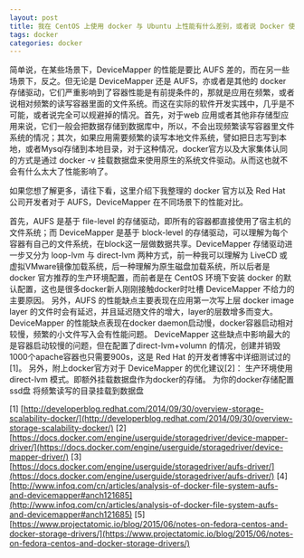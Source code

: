 ```yaml
---
layout: post
title: 我在 CentOS 上使用 docker 与 Ubuntu 上性能有什么差别，或者说 Docker 使用 AUFS 与 DeviceMapper 作为存储驱动会有什么不同?
tags: docker
categories: docker
---
```


简单说，在某些场景下，DeviceMapper 的性能是要比 AUFS 差的，而在另一些场景下，反之。但无论是 DeviceMapper 还是 AUFS，亦或者是其他的 docker 存储驱动，它们严重影响到了容器性能是有前提条件的，那就是应用在频繁，或者说相对频繁的读写容器里面的文件系统。而这在实际的软件开发实践中，几乎是不可能，或者说完全可以规避掉的情况。首先，对于web 应用或者其他非存储型应用来说，它们一般会把数据存储到数据库中，所以，不会出现频繁读写容器里文件系统的情况；其次，如果应用需要频繁的读写本地文件系统，譬如把日志写到本地，或者Mysql存储到本地目录，对于这种情况，docker官方以及大家集体认同的方式是通过 docker -v 挂载数据盘来使用原生的系统文件驱动。从而这也就不会有什么太大了性能影响了。

  如果您想了解更多，请往下看，这里介绍下我整理的 docker 官方以及 Red Hat 公司开发者对于 AUFS，DeviceMapper 在不同场景下的性能对比。

  首先，AUFS 是基于 file-level 的存储驱动，即所有的容器都直接使用了宿主机的文件系统；而 DeviceMapper 是基于 block-level 的存储驱动，可以理解为每个容器有自己的文件系统，在block这一层做数据共享。DeviceMapper 存储驱动进一步又分为 loop-lvm 与 direct-lvm 两种方式，前一种我可以理解为 LiveCD 或虚拟VMware镜像加载系统，后一种理解为原生磁盘加载系统，所以后者是 docker 官方推荐的生产环境配置，而前者是在 CentOS 环境下安装 docker 的默认配置，这也是很多docker新人刚刚接触docker时吐槽 DeviceMapper 不给力的主要原因。
另外，AUFS 的性能缺点主要表现在应用第一次写上层 docker image layer 的文件时会有延迟，并且延迟随文件的增大，layer的层数增多而变大。 DeviceMapper 的性能缺点表现在docker daemon启动慢，docker容器启动相对较慢，频繁的小文件写入会有性能问题。
DeviceMapper 这些缺点中影响最大的是容器启动较慢的问题，但在配置了direct-lvm+volumn 的情况，创建并销毁1000个apache容器也只需要900s，这是 Red Hat 的开发者博客中详细测试过的[1]。
另外，附上docker官方对于 DeviceMapper 的优化建议[2]：
生产环境使用 direct-lvm 模式。即额外挂载数据盘作为docker的存储。
为你的docker存储配置ssd盘
将频繁读写的目录挂载到数据盘

[1] [http://developerblog.redhat.com/2014/09/30/overview-storage-scalability-docker/](http://developerblog.redhat.com/2014/09/30/overview-storage-scalability-docker/)
[2] [https://docs.docker.com/engine/userguide/storagedriver/device-mapper-driver/](https://docs.docker.com/engine/userguide/storagedriver/device-mapper-driver/)
[3] [https://docs.docker.com/engine/userguide/storagedriver/aufs-driver/](https://docs.docker.com/engine/userguide/storagedriver/aufs-driver/)
[4] [http://www.infoq.com/cn/articles/analysis-of-docker-file-system-aufs-and-devicemapper#anch121685](http://www.infoq.com/cn/articles/analysis-of-docker-file-system-aufs-and-devicemapper#anch121685)
[5] [https://www.projectatomic.io/blog/2015/06/notes-on-fedora-centos-and-docker-storage-drivers/](https://www.projectatomic.io/blog/2015/06/notes-on-fedora-centos-and-docker-storage-drivers/)
